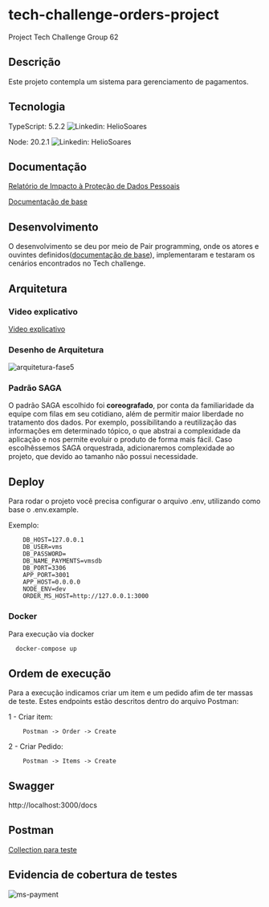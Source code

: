 # tech-challenge-orders-project


Project Tech Challenge Group 62

## Descrição

Este projeto contempla um sistema para gerenciamento de pagamentos.
## Tecnologia

TypeScript: 5.2.2
![Linkedin: HelioSoares](https://shields.io/badge/TypeScript-3178C6?logo=TypeScript&logoColor=FFF&style=flat-square)

Node: 20.2.1
![Linkedin: HelioSoares](https://img.shields.io/badge/Node.js-43853D?style=for-the-badge&logo=node.js&logoColor=white)

## Documentação

[Relatório de Impacto à Proteção de Dados Pessoais](https://docs.google.com/document/d/1tj5SuWZX0O2eXeLHcBnM3qHz9IN51dWT/edit?usp=sharing&ouid=118087082707471708573&rtpof=true&sd=true)

[Documentação de base](https://docs.google.com/document/d/1tj5SuWZX0O2eXeLHcBnM3qHz9IN51dWT/edit?usp=sharing&ouid=118087082707471708573&rtpof=true&sd=true)

## Desenvolvimento

O desenvolvimento se deu por meio de Pair programming, onde os atores e ouvintes definidos([documentação de base](https://docs.google.com/document/d/1T5h---6pFPUxed4JcuHohJVm-L-NUCaBk-LMAonPDmI/edit?usp=sharing)), implementaram e testaram os cenários encontrados no Tech challenge.

## Arquitetura

### Video explicativo
[Video explicativo]()

### Desenho de Arquitetura

![arquitetura-fase5](https://github.com/user-attachments/assets/c8601b48-65a2-448c-b251-63536e7d5b2c)

### Padrão SAGA
O padrão SAGA escolhido foi <b>coreografado</b>, por conta da familiaridade da equipe com filas em seu cotidiano, além de permitir maior liberdade no tratamento dos dados.
Por exemplo, possibilitando a reutilização das informações em determinado tópico, o que abstrai a complexidade da aplicação e nos permite evoluir o produto de forma mais fácil.
Caso escolhêssemos SAGA orquestrada, adicionaremos complexidade ao projeto, que devido ao tamanho não possui necessidade.


## Deploy

Para rodar o projeto você precisa configurar o arquivo .env, utilizando como base o .env.example.

Exemplo:
```env
    DB_HOST=127.0.0.1
    DB_USER=vms
    DB_PASSWORD=
    DB_NAME_PAYMENTS=vmsdb
    DB_PORT=3306
    APP_PORT=3001
    APP_HOST=0.0.0.0
    NODE_ENV=dev
    ORDER_MS_HOST=http://127.0.0.1:3000
```


### Docker

Para execução via docker

```bash
  docker-compose up
```

## Ordem de execução

Para a execução indicamos criar um item e um pedido afim de ter massas de teste. Estes endpoints estão descritos dentro do arquivo Postman:

1 - Criar item:
```
    Postman -> Order -> Create
```

2 - Criar Pedido:
```
    Postman -> Items -> Create
```

## Swagger

http://localhost:3000/docs
## Postman

[Collection para teste](https://github.com/denilsonos/tech-challenge-orders-project-ms-payment/blob/main/MS%20Payment.postman_collection.json)

## Evidencia de cobertura de testes

![ms-payment](https://github.com/denilsonos/tech-challenge-orders-project-ms-payment/assets/23120172/04272a8a-1017-4255-882b-aefd3356b049)




